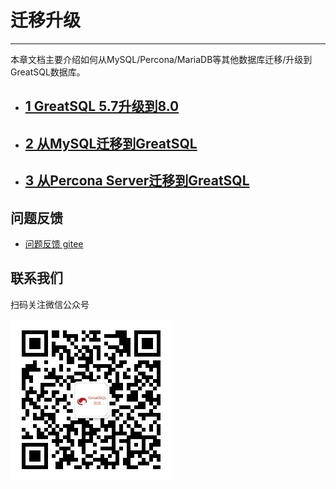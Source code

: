# 迁移升级
---

本章文档主要介绍如何从MySQL/Percona/MariaDB等其他数据库迁移/升级到GreatSQL数据库。

- ## [1 GreatSQL 5.7升级到8.0](./1-upgrade-to-greatsql8.md)
- ## [2 从MySQL迁移到GreatSQL](./2-migrate-from-mysql-togreatsql.md)
- ## [3 从Percona Server迁移到GreatSQL](./3-migrate-from-percona-to-greatsql.md)

**问题反馈**
---
- [问题反馈 gitee](https://gitee.com/GreatSQL/GreatSQL-Manual/issues)


**联系我们**
---

扫码关注微信公众号

![greatsql-wx](../greatsql-wx.jpg)
